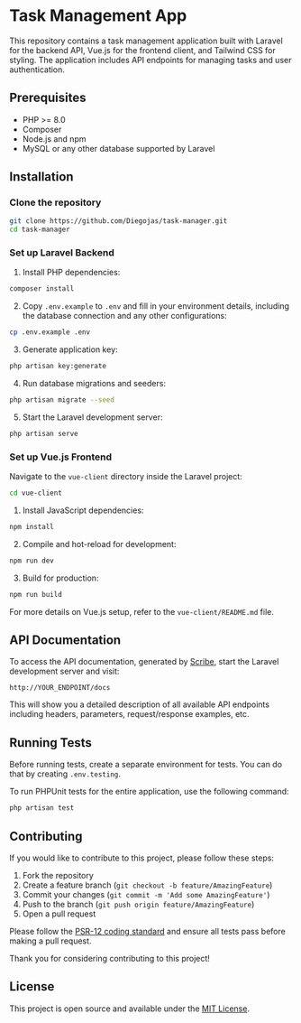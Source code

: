 # Task Management App

This repository contains a task management application built with Laravel for the backend API, Vue.js for the frontend client, and Tailwind CSS for styling. The application includes API endpoints for managing tasks and user authentication.

## Prerequisites

- PHP >= 8.0
- Composer
- Node.js and npm
- MySQL or any other database supported by Laravel

## Installation

### Clone the repository

```bash
git clone https://github.com/Diegojas/task-manager.git
cd task-manager
```

### Set up Laravel Backend

1. Install PHP dependencies:

```bash
composer install
```

2. Copy `.env.example` to `.env` and fill in your environment details, including the database connection and any other configurations:

```bash
cp .env.example .env
```

3. Generate application key:

```bash
php artisan key:generate
```

4. Run database migrations and seeders:

```bash
php artisan migrate --seed
```

5. Start the Laravel development server:

```bash
php artisan serve
```

### Set up Vue.js Frontend

Navigate to the `vue-client` directory inside the Laravel project:

```bash
cd vue-client
```

1. Install JavaScript dependencies:

```bash
npm install
```

2. Compile and hot-reload for development:

```bash
npm run dev
```

3. Build for production:

```bash
npm run build
```

For more details on Vue.js setup, refer to the `vue-client/README.md` file.

## API Documentation

To access the API documentation, generated by [Scribe](https://github.com/knuckleswtf/scribe), start the Laravel development server and visit:

```
http://YOUR_ENDPOINT/docs
```

This will show you a detailed description of all available API endpoints including headers, parameters, request/response examples, etc.

## Running Tests
Before running tests, create a separate environment for tests. You can do that by creating `.env.testing`. 

To run PHPUnit tests for the entire application, use the following command:

```bash
php artisan test
```

## Contributing

If you would like to contribute to this project, please follow these steps:

1. Fork the repository
2. Create a feature branch (`git checkout -b feature/AmazingFeature`)
3. Commit your changes (`git commit -m 'Add some AmazingFeature'`)
4. Push to the branch (`git push origin feature/AmazingFeature`)
5. Open a pull request

Please follow the [PSR-12 coding standard](https://www.php-fig.org/psr/psr-12/) and ensure all tests pass before making a pull request.

Thank you for considering contributing to this project!

## License

This project is open source and available under the [MIT License](LICENSE).